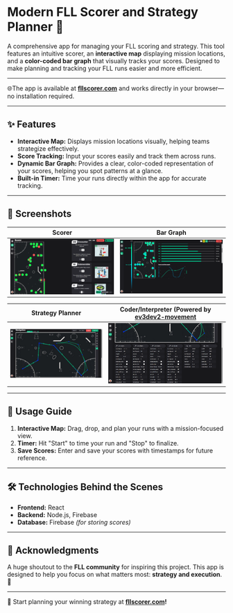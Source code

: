 # Modern FLL Scorer and Strategy Planner 🚀

A comprehensive app for managing your FLL scoring and strategy. This tool features an intuitive scorer, an **interactive map** displaying mission locations, and a **color-coded bar graph** that visually tracks your scores. Designed to make planning and tracking your FLL runs easier and more efficient.  

---

🌐The app is available at **[fllscorer.com](https://fllscorer.com)** and works directly in your browser—no installation required.  

---

## ✨ Features  

- **Interactive Map:** Displays mission locations visually, helping teams strategize effectively.  
- **Score Tracking:** Input your scores easily and track them across runs.  
- **Dynamic Bar Graph:** Provides a clear, color-coded representation of your scores, helping you spot patterns at a glance.  
- **Built-in Timer:** Time your runs directly within the app for accurate tracking.  

---

## 📸 Screenshots  

| **Scorer**                                                | **Bar Graph**                                            |
|-----------------------------------------------------------|----------------------------------------------------------|
| ![Scorer Screenshot](https://raw.githubusercontent.com/BarniK-K/Modern-FLL-Scorer-and-Strategy-Planner/refs/heads/main/images/scorer.png) | ![Bar Graph Screenshot](https://raw.githubusercontent.com/BarniK-K/Modern-FLL-Scorer-and-Strategy-Planner/refs/heads/main/images/statistics.png) |

| **Strategy Planner**                                      |  **Coder/Interpreter (Powered by [ev3dev2-movement](https://github.com/BarniK-K/ev3dev2-movement)**                                        |
|-----------------------------------------------------------|----------------------------------------------------------|
| ![Strategy Planner Screenshot](https://raw.githubusercontent.com/BarniK-K/Modern-FLL-Scorer-and-Strategy-Planner/refs/heads/main/images/strategy-planner.png) | ![Coder Screenshot](https://raw.githubusercontent.com/BarniK-K/Modern-FLL-Scorer-and-Strategy-Planner/refs/heads/main/images/coder.png) |



---

## 🎯 Usage Guide

1. **Interactive Map:** Drag, drop, and plan your runs with a mission-focused view.  
2. **Timer:** Hit "Start" to time your run and "Stop" to finalize.  
3. **Save Scores:** Enter and save your scores with timestamps for future reference.  

---

## 🛠️ Technologies Behind the Scenes

- **Frontend:** React  
- **Backend:** Node.js, Firebase  
- **Database:** Firebase *(for storing scores)*  

---

## 🌟 Acknowledgments

A huge shoutout to the **FLL community** for inspiring this project. This app is designed to help you focus on what matters most: **strategy and execution**. 🤖  

---

🎉 Start planning your winning strategy at **[fllscorer.com](https://fllscorer.com)!**
